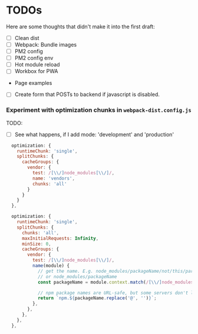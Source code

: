 # TODOs

Here are some thoughts that didn't make it into the first draft:

- [ ] Clean dist
- [ ] Webpack: Bundle images
- [ ] PM2 config
- [ ] PM2 config env
- [ ] Hot module reload
- [ ] Workbox for PWA
- Page examples
 - [ ] Create form that POSTs to backend if javascript is disabled.

### Experiment with optimization chunks in `webpack-dist.config.js`

TODO:
- [ ] See what happens, if I add mode: 'development' and 'production'

```javascript
  optimization: {
    runtimeChunk: 'single',
    splitChunks: {
      cacheGroups: {
        vendor: {
          test: /[\\/]node_modules[\\/]/,
          name: 'vendors',
          chunks: 'all'
        }
      }
    }
  },  

  optimization: {
    runtimeChunk: 'single',
    splitChunks: {
      chunks: 'all',
      maxInitialRequests: Infinity,
      minSize: 0,
      cacheGroups: {
        vendor: {
          test: /[\\/]node_modules[\\/]/,
          name(module) {
            // get the name. E.g. node_modules/packageName/not/this/part.js
            // or node_modules/packageName
            const packageName = module.context.match(/[\\/]node_modules[\\/](.*?)([\\/]|$)/)[1];

            // npm package names are URL-safe, but some servers don't like @ symbols
            return `npm.${packageName.replace('@', '')}`;
          },
        },
      },
    },
  },
```
